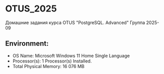 # OTUS_2025
Домашние задания курса OTUS "PostgreSQL. Advanced"
Группа 2025-09

## Environment:
- OS Name:                       Microsoft Windows 11 Home Single Language
- Processor(s):                  1 Processor(s) Installed.
- Total Physical Memory:         16 076 MB
